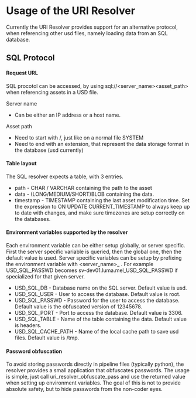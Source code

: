 # Usage of the URI Resolver

Currently the URI Resolver provides support for an alternative protocol, when referencing other usd files, namely loading data from an SQL database.

## SQL Protocol

#### Request URL

SQL procotol can be accessed, by using sql://<server_name><asset_path> when referencing assets in a USD file.

Server name
- Can be either an IP address or a host name.

Asset path
- Need to start with /, just like on a normal file SYSTEM
- Need to end with an extension, that represent the data storage format in the database (usd currently)

#### Table layout

The SQL resolver expects a table, with 3 entries.
- path - CHAR / VARCHAR containing the path to the asset
- data - (LONG/MEDIUM/SHORT)BLOB containing the data.
- timestamp - TIMESTAMP containing the last asset modification time. Set the expression to ON UPDATE CURRENT_TIMESTAMP to always keep up to date with changes, and make sure timezones are setup correctly on the databases.

#### Environment variables supported by the resolver

Each environment variable can be either setup globally, or server specific. First the server specific variable is queried, then the global one, then the default value is used. Server specific variables can be setup by prefixing the environment variable with <server_name>_ . For example USD_SQL_PASSWD becomes sv-dev01.luma.mel_USD_SQL_PASSWD if specialized for that given server.

- USD_SQL_DB - Database name on the SQL server. Default value is usd.
- USD_SQL_USER - User to access the database. Default value is root.
- USD_SQL_PASSWD - Password for the user to access the database. Default value is the obfuscated version of 12345678.
- USD_SQL_PORT - Port to access the database. Default value is 3306.
- USD_SQL_TABLE - Name of the table containing the data. Default value is headers.
- USD_SQL_CACHE_PATH - Name of the local cache path to save usd files. Default value is /tmp.

#### Password obfuscation

To avoid storing passwords directly in pipeline files (typically python), the resolver provides a small application that obfuscates passwords. The usage is simple, just call uri_resolver_obfuscate_pass <password> and use the returned value when setting up environment variables. The goal of this is not to provide absolute safety, but to hide passwords from the non-coder eyes.
